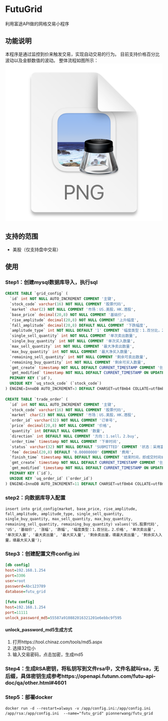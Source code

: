 # FutuGrid
利用富途API做的网格交易小程序
## 功能说明
本程序是通过监控到价来触发交易，实现自动交易的行为。
目前支持价格百分比波动以及金额数值的波动。
整体流程如图所示：![img.png](img.png)
## 支持的范围
* 美股（仅支持盘中交易）

## 使用 
### Step1：创建mysql数据库导入，执行sql
```sql
CREATE TABLE `grid_config` (
  `id` int NOT NULL AUTO_INCREMENT COMMENT '主键',
  `stock_code` varchar(16) NOT NULL COMMENT '股票代码',
  `market` char(2) NOT NULL COMMENT '市场：US.美股，HK.港股',
  `base_price` decimal(20,8) NOT NULL COMMENT '基础价',
  `rise_amplitude` decimal(20,8) NOT NULL COMMENT '上升幅度',
  `fall_amplitude` decimal(20,8) DEFAULT NULL COMMENT '下跌幅度',
  `amplitude_type` int NOT NULL DEFAULT '1' COMMENT '幅度类型：1.百分比，2.价格',
  `single_sell_quantity` int NOT NULL COMMENT '单次卖出数量',
  `single_buy_quantity` int NOT NULL COMMENT '单次买入数量',
  `max_sell_quantity` int NOT NULL COMMENT '最大净卖出数量',
  `max_buy_quantity` int NOT NULL COMMENT '最大净买入数量',
  `remaining_sell_quantity` int NOT NULL COMMENT '剩余可卖出数量',
  `remaining_buy_quantity` int NOT NULL COMMENT '剩余可买入数量',
  `gmt_create` timestamp NOT NULL DEFAULT CURRENT_TIMESTAMP COMMENT '创建时间',
  `gmt_modified` timestamp NOT NULL DEFAULT CURRENT_TIMESTAMP ON UPDATE CURRENT_TIMESTAMP COMMENT '修改时间',
  PRIMARY KEY (`id`),
  UNIQUE KEY `uq_stock_code` (`stock_code`)
) ENGINE=InnoDB AUTO_INCREMENT=3 DEFAULT CHARSET=utf8mb4 COLLATE=utf8mb4_0900_ai_ci COMMENT='网格配置';

CREATE TABLE `trade_order` (
  `id` int NOT NULL AUTO_INCREMENT COMMENT '主键',
  `stock_code` varchar(16) NOT NULL COMMENT '股票代码',
  `market` char(2) NOT NULL COMMENT '市场：US.美股，HK.港股',
  `order_id` varchar(32) NOT NULL COMMENT '订单号',
  `price` decimal(20,8) NOT NULL COMMENT '价格',
  `quantity` int DEFAULT NULL COMMENT '数量',
  `direction` int DEFAULT NULL COMMENT '方向：1.sell，2.buy',
  `order_time` timestamp NOT NULL COMMENT '下单时间',
  `status` varchar(32) NOT NULL DEFAULT 'SUBMITTED' COMMENT '状态：采用富途的订单状态',
  `fee` decimal(20,8) DEFAULT '0.00000000' COMMENT '费用',
  `finish_time` timestamp NULL DEFAULT NULL COMMENT '结束时间，即成交时间或撤单时间',
  `gmt_create` timestamp NOT NULL DEFAULT CURRENT_TIMESTAMP COMMENT '创建时间',
  `gmt_modified` timestamp NOT NULL DEFAULT CURRENT_TIMESTAMP ON UPDATE CURRENT_TIMESTAMP COMMENT '修改时间',
  PRIMARY KEY (`id`),
  UNIQUE KEY `uq_order_id` (`order_id`)
) ENGINE=InnoDB AUTO_INCREMENT=11 DEFAULT CHARSET=utf8mb4 COLLATE=utf8mb4_0900_ai_ci COMMENT='订单信息';
```
### step2：向数据库导入配置
```mysql-sql
insert into grid_config(market, base_price, rise_amplitude, fall_amplitude, amplitude_type, single_sell_quantity, single_buy_quantity, max_sell_quantity, max_buy_quantity, remaining_sell_quantity, remaining_buy_quantity) values('US.股票代码', 'US', '基础价', '涨幅', '跌幅', '幅度类型：1.百分比，2.价格', '单次卖出量', '单次买入量', '最大卖出量', '最大买入量', '剩余卖出量，填最大卖出量', '剩余买入入量，填最大买入量');
```
### Step3：创建配置文件config.ini
```ini
[db config]
host=192.168.1.254
port=3306
user=root
password=Abc123789
database=futu_grid

[futu config]
host=192.168.1.254
port=11111
unlock_password_md5=55587a910882016321201e6ebbc9f595
```
#### unlock_password_md5生成方式
1. 打开https://tool.chinaz.com/tools/md5.aspx 
2. 选择32位小
3. 输入交易密码，点击加密，生成md5

### Step4：生成RSA密钥，将私钥写到文件rsa中，文件名就叫rsa，无后缀，具体密钥生成参考https://openapi.futunn.com/futu-api-doc/qa/other.html#4601

### Step5：部署docker
```docker
docker run -d --restart=always -v /app/config.ini:/app/config.ini /app/rsa:/app/config.ini  --name="futu_grid" pionnerwang/futu_grid
```
